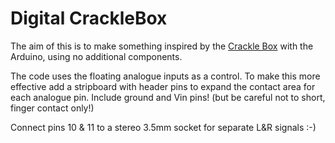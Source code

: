 # Digital CrackleBox

The aim of this is to make something inspired by the [Crackle Box](https://steim.org/cracklebox/) with the Arduino, using no additional components.

The code uses the floating analogue inputs as a control. To make this more effective add a stripboard with header pins to expand the contact area for each analogue pin. Include ground and Vin pins! (but be careful not to short, finger contact only!)

Connect pins 10 & 11 to a stereo 3.5mm socket for separate L&R signals :-)